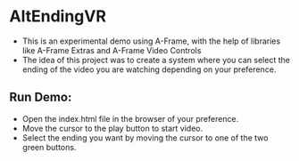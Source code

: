 # AltEndingVR

- This is an experimental demo using A-Frame, with the help of libraries like A-Frame Extras and A-Frame Video Controls
- The idea of this project was to create a system where you can select the ending of the video you are watching depending on your preference.

## Run Demo:
- Open the index.html file in the browser of your preference.
- Move the cursor to the play button to start video.
- Select the ending you want by moving the cursor to one of the two green buttons.
